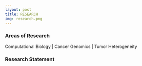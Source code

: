 ```yaml
---
layout: post
title: RESEARCH
img: research.png
---
```



### Areas of Research

Computational Biology &#124; Cancer Genomics &#124; Tumor Heterogeneity 


### Research Statement 

